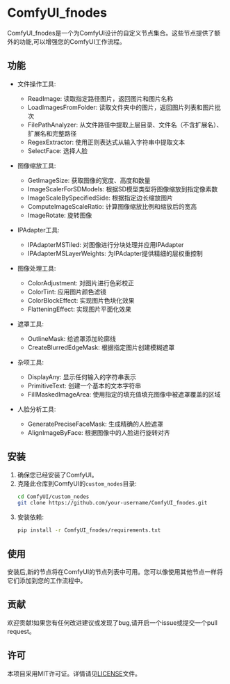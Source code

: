 # ComfyUI_fnodes

ComfyUI_fnodes是一个为ComfyUI设计的自定义节点集合。这些节点提供了额外的功能,可以增强您的ComfyUI工作流程。

## 功能

- 文件操作工具:
  - ReadImage: 读取指定路径图片，返回图片和图片名称
  - LoadImagesFromFolder: 读取文件夹中的图片，返回图片列表和图片批次
  - FilePathAnalyzer: 从文件路径中提取上层目录、文件名（不含扩展名）、扩展名和完整路径
  - RegexExtractor: 使用正则表达式从输入字符串中提取文本
  - SelectFace: 选择人脸

- 图像缩放工具:
  - GetImageSize: 获取图像的宽度、高度和数量
  - ImageScalerForSDModels: 根据SD模型类型将图像缩放到指定像素数
  - ImageScaleBySpecifiedSide: 根据指定边长缩放图片
  - ComputeImageScaleRatio: 计算图像缩放比例和缩放后的宽高
  - ImageRotate: 旋转图像
  
- IPAdapter工具:
  - IPAdapterMSTiled: 对图像进行分块处理并应用IPAdapter
  - IPAdapterMSLayerWeights: 为IPAdapter提供精细的层权重控制

- 图像处理工具:
  - ColorAdjustment: 对图片进行色彩校正
  - ColorTint: 应用图片颜色滤镜
  - ColorBlockEffect: 实现图片色块化效果
  - FlatteningEffect: 实现图片平面化效果


- 遮罩工具:
  - OutlineMask: 给遮罩添加轮廓线
  - CreateBlurredEdgeMask: 根据指定图片创建模糊遮罩

- 杂项工具:
  - DisplayAny: 显示任何输入的字符串表示
  - PrimitiveText: 创建一个基本的文本字符串
  - FillMaskedImageArea: 使用指定的填充值填充图像中被遮罩覆盖的区域

- 人脸分析工具:
  - GeneratePreciseFaceMask: 生成精确的人脸遮罩
  - AlignImageByFace: 根据图像中的人脸进行旋转对齐

## 安装

1. 确保您已经安装了ComfyUI。
2. 克隆此仓库到ComfyUI的`custom_nodes`目录:
   ```bash
   cd ComfyUI/custom_nodes
   git clone https://github.com/your-username/ComfyUI_fnodes.git
   ```
3. 安装依赖:
   ```bash
   pip install -r ComfyUI_fnodes/requirements.txt
   ```

## 使用

安装后,新的节点将在ComfyUI的节点列表中可用。您可以像使用其他节点一样将它们添加到您的工作流程中。

## 贡献

欢迎贡献!如果您有任何改进建议或发现了bug,请开启一个issue或提交一个pull request。

## 许可

本项目采用MIT许可证。详情请见[LICENSE](LICENSE)文件。
